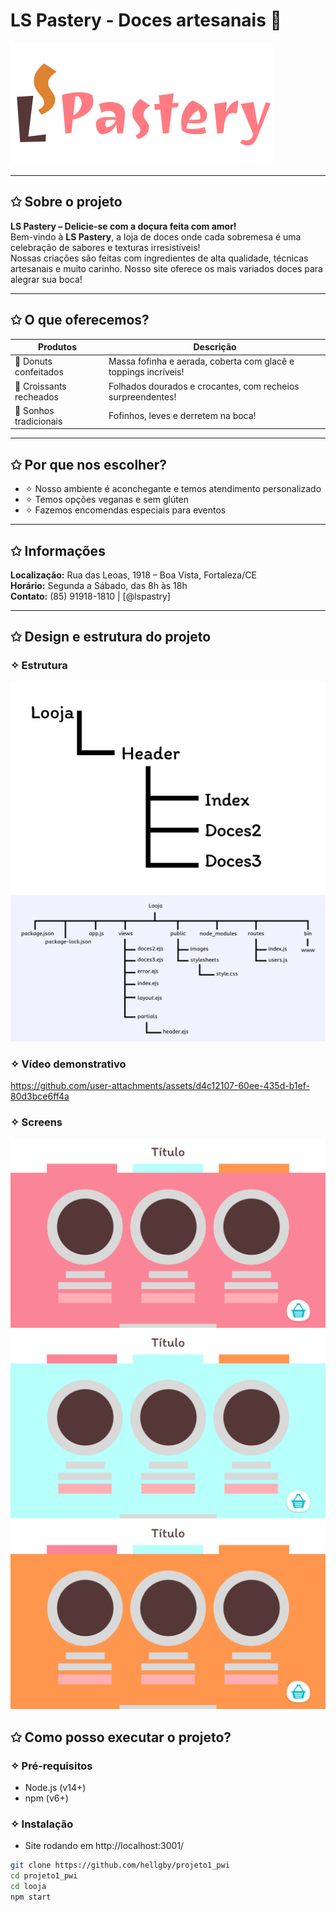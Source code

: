# LS Pastery - Doces artesanais 🍰  
![Banner da loja](/looja/public/images/Titulo.png)  

---
## ✩ Sobre o projeto

**LS Pastery – Delicie-se com a doçura feita com amor!**  
Bem-vindo à **LS Pastery**, a loja de doces onde cada sobremesa é uma celebração de sabores e texturas irresistíveis!  
Nossas criações são feitas com ingredientes de alta qualidade, técnicas artesanais e muito carinho.
Nosso site oferece os mais variados doces para alegrar sua boca!

---

## ✩ O que oferecemos?

| Produtos               | Descrição                                                                 |
|------------------------|---------------------------------------------------------------------------|
| 🍩 Donuts confeitados  | Massa fofinha e aerada, coberta com glacê e toppings incríveis!          |
| 🥐 Croissants recheados| Folhados dourados e crocantes, com recheios surpreendentes!              |
| 🍞 Sonhos tradicionais | Fofinhos, leves e derretem na boca!                                      |

---

## ✩ Por que nos escolher?

- ✧ Nosso ambiente é aconchegante e temos atendimento personalizado  
- ✧ Temos opções veganas e sem glúten  
- ✧ Fazemos encomendas especiais para eventos  

---

## ✩ Informações

**Localização:** Rua das Leoas, 1918 – Boa Vista, Fortaleza/CE  
**Horário:** Segunda a Sábado, das 8h às 18h  
**Contato:** (85) 91918-1810 | [@lspastry]

---

## ✩ Design e estrutura do projeto

### ✧ Estrutura

![Diagrama de rotas](/looja/public/images/Rotas.png)  
![Diagrama de rotas](/looja/public/images/Projeto.png)  


### ✧ Vídeo demonstrativo

https://github.com/user-attachments/assets/d4c12107-60ee-435d-b1ef-80d3bce6ff4a

### ✧ Screens

![Tela1](/looja/public/images/TelaRosa.png)
![Tela2](/looja/public/images/TelaAzul.png)
![Tela3](/looja/public/images/TelaLaranja.png)

## ✩ Como posso executar o projeto?

### ✧ Pré-requisitos

- Node.js (v14+)  
- npm (v6+)

### ✧ Instalação

- Site rodando em http://localhost:3001/

```bash
git clone https://github.com/hellgby/projeto1_pwi
cd projeto1_pwi
cd looja
npm start

